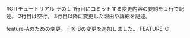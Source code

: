 #GITチュートリアル その１
1行目にコミットする変更内容の要約を１行で記述。
2行目は空行。
3行目以降に変更した理由や詳細を記述。

feature-Aのための変更。
FIX-Bの変更を追加しました。
FEATURE-C
